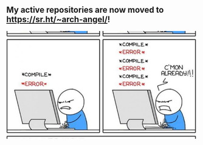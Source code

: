 ## My active repositories are now moved to https://sr.ht/~arch-angel/!

![ihatecpp.jpg](ihatecpp.jpg)
